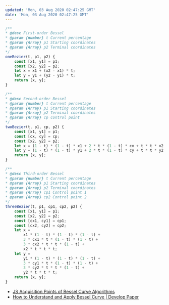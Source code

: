 ```yaml
---
updated: 'Mon, 03 Aug 2020 02:47:25 GMT'
date: 'Mon, 03 Aug 2020 02:47:25 GMT'
---
```


```js
/**
* @desc First-order Bessel
* @param {number} t Current percentage
* @param {Array} p1 Starting coordinates
* @param {Array} p2 Terminal coordinates
*/
oneBezier(t, p1, p2) {
    const [x1, y1] = p1;
    const [x2, y2] = p2;
    let x = x1 + (x2 - x1) * t;
    let y = y1 + (y2 - y1) * t;
    return [x, y];
}

/**
* @desc Second-order Bessel
* @param {number} t Current percentage
* @param {Array} p1 Starting coordinates
* @param {Array} p2 Terminal coordinates
* @param {Array} cp control point
*/
twoBezier(t, p1, cp, p2) {
    const [x1, y1] = p1;
    const [cx, cy] = cp;
    const [x2, y2] = p2;
    let x = (1 - t) * (1 - t) * x1 + 2 * t * (1 - t) * cx + t * t * x2;
    let y = (1 - t) * (1 - t) * y1 + 2 * t * (1 - t) * cy + t * t * y2;
    return [x, y];
}

/**
* @desc Third-order Bessel
* @param {number} t Current percentage
* @param {Array} p1 Starting coordinates
* @param {Array} p2 Terminal coordinates
* @param {Array} cp1 Control point 1
* @param {Array} cp2 Control point 2
*/
threeBezier(t, p1, cp1, cp2, p2) {
    const [x1, y1] = p1;
    const [x2, y2] = p2;
    const [cx1, cy1] = cp1;
    const [cx2, cy2] = cp2;
    let x =
        x1 * (1 - t) * (1 - t) * (1 - t) +
        3 * cx1 * t * (1 - t) * (1 - t) +
        3 * cx2 * t * t * (1 - t) +
        x2 * t * t * t;
    let y =
        y1 * (1 - t) * (1 - t) * (1 - t) +
        3 * cy1 * t * (1 - t) * (1 - t) +
        3 * cy2 * t * t * (1 - t) +
        y2 * t * t * t;
    return [x, y];
}
```

-   [JS Acquisition Points of Bessel Curve Algorithms](https://programmer.group/js-acquisition-points-of-bessel-curve-algorithms.html)
-   [How to Understand and Apply Bessel Curve | Develop Paper](https://developpaper.com/how-to-understand-and-apply-bessel-curve/)
